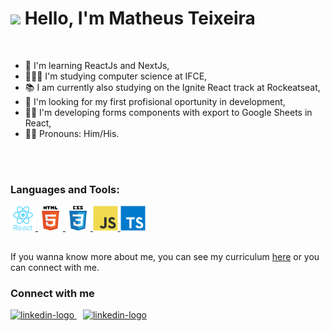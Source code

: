 # <img src="https://media.giphy.com/media/hvRJCLFzcasrR4ia7z/giphy.gif" width="40px"> Hello, I'm Matheus Teixeira

<img align="right" src="https://github-readme-stats.vercel.app/api/top-langs/?username=matheustsdev&layout=compact&langs_count=7&theme=dracula" alt=""  />

<br/>

- 🌱 I'm learning ReactJs and NextJs,
- 👨🏽‍🎓 I'm studying computer science at IFCE,
- 📚 I am currently also studying on the Ignite React track at Rockeatseat,
- 🔎 I'm looking for my first profisional oportunity in development,
- 👨‍💻 I'm developing forms components with export to Google Sheets in React, 
- 👨‍🦱 Pronouns: Him/His.

<br/>
<br/>

### Languages and Tools:

<p align="left"> 
<a href="https://reactjs.org/" target="_blank"> <img src="https://raw.githubusercontent.com/devicons/devicon/master/icons/react/react-original-wordmark.svg" alt="react" width="40" height="40"/> </a>
<a href="https://www.w3.org/html/" target="_blank"> <img src="https://raw.githubusercontent.com/devicons/devicon/master/icons/html5/html5-original-wordmark.svg" alt="html5" width="40" height="40"/> </a> 
<a href="https://www.w3schools.com/css/" target="_blank"> <img src="https://raw.githubusercontent.com/devicons/devicon/master/icons/css3/css3-original-wordmark.svg" alt="css3" width="40" height="40"/> </a>
<a href="https://developer.mozilla.org/en-US/docs/Web/JavaScript" target="_blank"> <img src="https://raw.githubusercontent.com/devicons/devicon/master/icons/javascript/javascript-original.svg" alt="javascript" width="40" height="40"/> </a>	
<a href="https://www.typescriptlang.org/" target="_blank"> <img src="https://raw.githubusercontent.com/devicons/devicon/master/icons/typescript/typescript-original.svg" alt="typescript" width="40" height="40"/> </a>



</p>

## 

If you wanna know more about me, you can see my curriculum [here](https://drive.google.com/file/d/1jbDyU-2F9O81JLu9HC5Lgy47eixcRQlH/view) or you can connect with me.

### Connect with me

<a href="https://www.linkedin.com/in/matheust0105/"><img src="https://img.shields.io/badge/-Linkedin-white?logo=linkedin&logoColor=blue&style=flat" alt="linkedin-logo"/> </a>
<a href="mailto:matheusts.dev@gmail.com" style="margin-left:10px"><img src="https://img.shields.io/badge/-Mail-white?logo=gmail&logoColor=red&style=flat" alt="linkedin-logo"/> </a>
<br><br><br>
